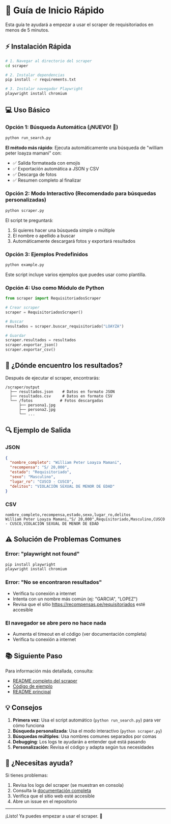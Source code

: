 # 🚀 Guía de Inicio Rápido

Esta guía te ayudará a empezar a usar el scraper de requisitoriados en menos de 5 minutos.

## ⚡ Instalación Rápida

```bash
# 1. Navegar al directorio del scraper
cd scraper

# 2. Instalar dependencias
pip install -r requirements.txt

# 3. Instalar navegador Playwright
playwright install chromium
```

## 💻 Uso Básico

### Opción 1: Búsqueda Automática (¡NUEVO! 🎉)

```bash
python run_search.py
```

**El método más rápido**: Ejecuta automáticamente una búsqueda de "william peter loayza mamani" con:
- ✅ Salida formateada con emojis
- ✅ Exportación automática a JSON y CSV
- ✅ Descarga de fotos
- ✅ Resumen completo al finalizar

### Opción 2: Modo Interactivo (Recomendado para búsquedas personalizadas)

```bash
python scraper.py
```

El script te preguntará:
1. Si quieres hacer una búsqueda simple o múltiple
2. El nombre o apellido a buscar
3. Automáticamente descargará fotos y exportará resultados

### Opción 3: Ejemplos Predefinidos

```bash
python example.py
```

Este script incluye varios ejemplos que puedes usar como plantilla.

### Opción 4: Uso como Módulo de Python

```python
from scraper import RequisitoriadosScraper

# Crear scraper
scraper = RequisitoriadosScraper()

# Buscar
resultados = scraper.buscar_requisitoriado("LOAYZA")

# Guardar
scraper.resultados = resultados
scraper.exportar_json()
scraper.exportar_csv()
```

## 📂 ¿Dónde encuentro los resultados?

Después de ejecutar el scraper, encontrarás:

```
/scraper/output
  ├── resultados.json    # Datos en formato JSON
  ├── resultados.csv     # Datos en formato CSV
  └── /fotos            # Fotos descargadas
      ├── persona1.jpg
      ├── persona2.jpg
      └── ...
```

## 🔍 Ejemplo de Salida

### JSON
```json
{
  "nombre_completo": "William Peter Loayza Mamani",
  "recompensa": "S/ 20,000",
  "estado": "Requisitoriado",
  "sexo": "Masculino",
  "lugar_ro": "CUSCO - CUSCO",
  "delitos": "VIOLACIÓN SEXUAL DE MENOR DE EDAD"
}
```

### CSV
```
nombre_completo,recompensa,estado,sexo,lugar_ro,delitos
William Peter Loayza Mamani,"S/ 20,000",Requisitoriado,Masculino,CUSCO - CUSCO,VIOLACIÓN SEXUAL DE MENOR DE EDAD
```

## ⚠️ Solución de Problemas Comunes

### Error: "playwright not found"
```bash
pip install playwright
playwright install chromium
```

### Error: "No se encontraron resultados"
- Verifica tu conexión a internet
- Intenta con un nombre más común (ej: "GARCIA", "LOPEZ")
- Revisa que el sitio https://recompensas.pe/requisitoriados esté accesible

### El navegador se abre pero no hace nada
- Aumenta el timeout en el código (ver documentación completa)
- Verifica tu conexión a internet

## 📚 Siguiente Paso

Para información más detallada, consulta:
- [README completo del scraper](scraper/README.md)
- [Código de ejemplo](scraper/example.py)
- [README principal](README.md)

## 💡 Consejos

1. **Primera vez**: Usa el script automático (`python run_search.py`) para ver cómo funciona
2. **Búsqueda personalizada**: Usa el modo interactivo (`python scraper.py`)
3. **Búsquedas múltiples**: Usa nombres comunes separados por comas
4. **Debugging**: Los logs te ayudarán a entender qué está pasando
5. **Personalización**: Revisa el código y adapta según tus necesidades

## 🤝 ¿Necesitas ayuda?

Si tienes problemas:
1. Revisa los logs del scraper (se muestran en consola)
2. Consulta la [documentación completa](scraper/README.md)
3. Verifica que el sitio web esté accesible
4. Abre un issue en el repositorio

---

¡Listo! Ya puedes empezar a usar el scraper. 🎉
